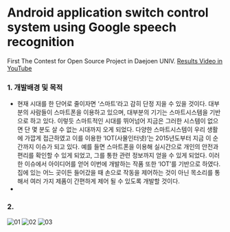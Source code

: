 # Android application switch control system using Google speech recognition

First The Contest for Open Source Project in Daejoen UNIV.
[Results Video in YouTube](https://www.youtube.com/watch?v=zxLQ69SqPxA)

### 1. 개발배경 및 목적
+ 현재 시대를 한 단어로 줄이자면 ‘스마트’라고 감히 단정 지을 수 있을 것이다. 대부분의 사람들이 스마트폰을 이용하고 있으며, 대부분의 기기는 스마트시스템을 기반으로 하고 있다. 이렇듯 스마트적인 시대를 뛰어넘어 지금은 그러한 시스템이 없으면 단 몇 분도 살 수 없는 시대까지 오게 되었다. 다양한 스마트시스템이 우리 생활에 가깝게 접근하였고 이를 이용한 ‘IOT(사물인터넷)’는 2015년도부터 지금 이 순간까지 이슈가 되고 있다. 예를 들면 스마트폰을 이용해 실시간으로 개인의 안전과 편리를 확인할 수 있게 되었고, 그를 통한 관련 정보까지 얻을 수 있게 되었다. 이러한 이슈에서 아이디어를 얻어 이번에 개발하는 작품 또한 ‘IOT’를 기반으로 하였다. 집에 있는 어느 곳이든 들어갔을 때 손으로 작동을 제어하는 것이 아닌 목소리를 통해서 여러 가지 제품이 간편하게 제어 될 수 있도록 개발할 것이다. 
+
### 2. 

![01](http://postfiles13.naver.net/20160318_60/wsn026_1458301082741oEKeu_JPEG/HE-E%28%BE%EE%C7%C3_%BD%BA%C0%A7%C4%A1_%C1%A6%BE%EE_%BD%C3%BD%BA%C5%DB%29.002.jpeg?type=w966)
![02](http://postfiles4.naver.net/20160318_227/wsn026_1458301083559NoYs4_JPEG/HE-E%28%BE%EE%C7%C3_%BD%BA%C0%A7%C4%A1_%C1%A6%BE%EE_%BD%C3%BD%BA%C5%DB%29.007.jpeg?type=w966)
![03](http://postfiles13.naver.net/20160318_204/wsn026_1458301084232e7bTI_JPEG/HE-E%28%BE%EE%C7%C3_%BD%BA%C0%A7%C4%A1_%C1%A6%BE%EE_%BD%C3%BD%BA%C5%DB%29.011.jpeg?type=w966)
